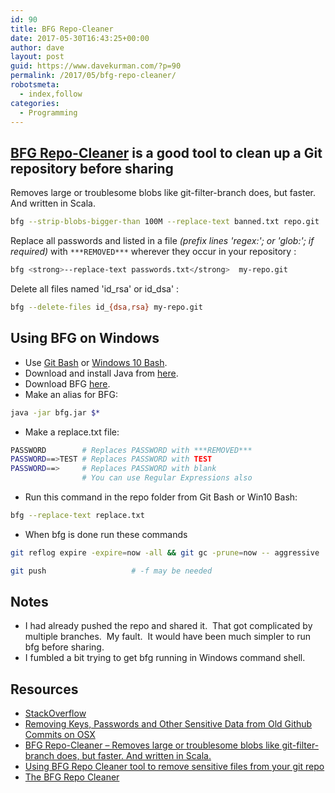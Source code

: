 ```yaml
---
id: 90
title: BFG Repo-Cleaner
date: 2017-05-30T16:43:25+00:00
author: dave
layout: post
guid: https://www.davekurman.com/?p=90
permalink: /2017/05/bfg-repo-cleaner/
robotsmeta:
  - index,follow
categories:
  - Programming
---
```

## [BFG Repo-Cleaner](https://rtyley.github.io/bfg-repo-cleaner/) is a good tool to clean up a Git repository before sharing

Removes large or troublesome blobs like git-filter-branch does, but faster. And written in Scala.

```bash
bfg --strip-blobs-bigger-than 100M --replace-text banned.txt repo.git
```

Replace all passwords and listed in a file _(prefix lines 'regex:'; or 'glob:'; if required)_ with `***REMOVED***` wherever they occur in your repository :

```bash
bfg <strong>--replace-text passwords.txt</strong>  my-repo.git
```

Delete all files named 'id\_rsa' or id\_dsa' :

```bash
bfg --delete-files id_{dsa,rsa} my-repo.git
```

## Using BFG on Windows

* Use [Git Bash](https://superuser.com/questions/1053633/what-is-git-bash-for-windows-anyway) or [Windows 10 Bash](https://msdn.microsoft.com/en-us/commandline/wsl/install_guide).
* Download and install Java from [here](https://www.java.com/en/download/manual.jsp).
* Download BFG [here](https://search.maven.org/remote_content?g=com.madgag&a=bfg&v=LATEST).
* Make an alias for BFG:

```bash
java -jar bfg.jar $*
```

* Make a replace.txt file:

```bash
PASSWORD        # Replaces PASSWORD with ***REMOVED***
PASSWORD==>TEST # Replaces PASSWORD with TEST
PASSWORD==>     # Replaces PASSWORD with blank
                # You can use Regular Expressions also
```

* Run this command in the repo folder from Git Bash or Win10 Bash:

```bash
bfg --replace-text replace.txt
```

* When bfg is done run these commands

```bash
git reflog expire -expire=now -all && git gc -prune=now -- aggressive

git push                   # -f may be needed
```

## Notes

* I had already pushed the repo and shared it.  That got complicated by multiple branches.  My fault.  It would have been much simpler to run bfg before sharing.
* I fumbled a bit trying to get bfg running in Windows command shell.

## Resources

* [StackOverflow](https://stackoverflow.com/questions/tagged/bfg-repo-cleaner)
* [Removing Keys, Passwords and Other Sensitive Data from Old Github Commits on OSX](https://stackoverflow.com/questions/tagged/bfg-repo-cleaner)
* [BFG Repo-Cleaner &#8211; Removes large or troublesome blobs like git-filter-branch does, but faster. And written in Scala.](https://rtyley.github.io/bfg-repo-cleaner/)
* [Using BFG Repo Cleaner tool to remove sensitive files from your git repo](https://github.com/IBM/BluePic/wiki/Using-BFG-Repo-Cleaner-tool-to-remove-sensitive-files-from-your-git-repo)
* [The BFG Repo Cleaner](https://github.com/IBM/BluePic/wiki/Using-BFG-Repo-Cleaner-tool-to-remove-sensitive-files-from-your-git-repo)